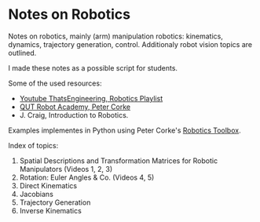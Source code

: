 # Notes on Robotics

Notes on robotics, mainly (arm) manipulation robotics: kinematics, dynamics, trajectory generation, control. Additionaly robot vision topics are outlined.

I made these notes as a possible script for students.

Some of the used resources:

- [Youtube ThatsEngineering, Robotics Playlist](https://www.youtube.com/playlist?list=PLZaGkBteQK3HQFSWDM7-yRQWTd86DeDIY)
- [QUT Robot Academy, Peter Corke](https://robotacademy.net.au/)
- J. Craig, Introduction to Robotics.

Examples implementes in Python using Peter Corke's [Robotics Toolbox](https://github.com/petercorke/robotics-toolbox-python).

Index of topics:
    
1. Spatial Descriptions and Transformation Matrices for Robotic Manipulators (Videos 1, 2, 3)
2. Rotation: Euler Angles & Co. (Videos 4, 5)
3. Direct Kinematics
4. Jacobians
5. Trajectory Generation
6. Inverse Kinematics
